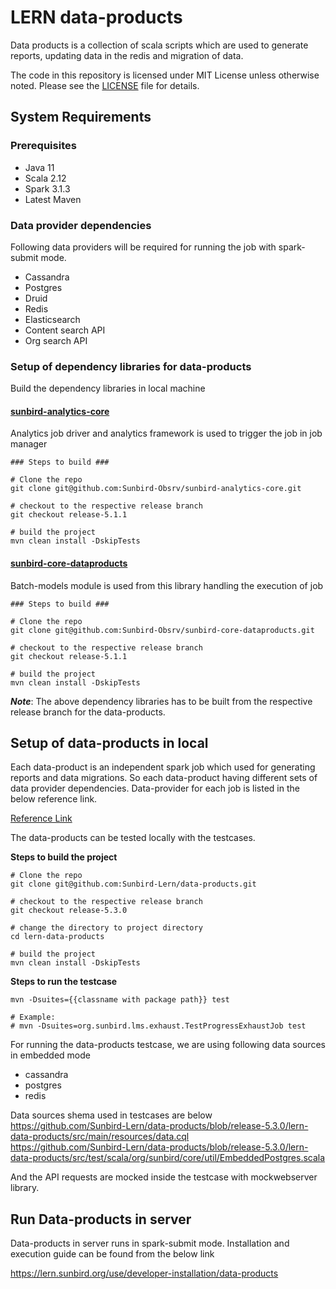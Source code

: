 # LERN data-products

Data products is a collection of scala scripts which are used to generate reports, updating data in the redis and migration of data.

The code in this repository is licensed under MIT License unless otherwise noted. Please see the [LICENSE](https://github.com/project-sunbird/sunbird-lms-service/blob/master/LICENSE) file for details.

## System Requirements

### Prerequisites

- Java 11
- Scala 2.12
- Spark 3.1.3 
- Latest Maven

### Data provider dependencies
Following data providers will be required for running the job with spark-submit mode.
- Cassandra
- Postgres
- Druid
- Redis
- Elasticsearch
- Content search API
- Org search API

### Setup of dependency libraries for data-products
Build the dependency libraries in local machine
#### <u>sunbird-analytics-core</u>
Analytics job driver and analytics framework is used to trigger the job in job manager

```
### Steps to build ###

# Clone the repo
git clone git@github.com:Sunbird-Obsrv/sunbird-analytics-core.git

# checkout to the respective release branch
git checkout release-5.1.1

# build the project
mvn clean install -DskipTests
```

#### <u>sunbird-core-dataproducts</u>

Batch-models module is used from this library handling the execution of job

```
### Steps to build ###

# Clone the repo
git clone git@github.com:Sunbird-Obsrv/sunbird-core-dataproducts.git

# checkout to the respective release branch
git checkout release-5.1.1

# build the project
mvn clean install -DskipTests
```

***Note***: The above dependency libraries has to be built from the respective release branch for the data-products.

## Setup of data-products in local

Each data-product is an independent spark job which used for generating reports and data migrations. So each data-product having different sets of data provider dependencies. Data-provider for each job is listed in the below reference link.

[Reference Link](https://project-sunbird.atlassian.net/wiki/spaces/UM/pages/3135471624/Migration+of+Data+Products+in+Sunbird-LERN#%F0%9F%A7%AE-Data-product-list)

The data-products can be tested locally with the testcases.

**Steps to build the project**

```
# Clone the repo
git clone git@github.com:Sunbird-Lern/data-products.git

# checkout to the respective release branch
git checkout release-5.3.0

# change the directory to project directory
cd lern-data-products 

# build the project
mvn clean install -DskipTests
```

**Steps to run the testcase**
```
mvn -Dsuites={{classname with package path}} test

# Example:
# mvn -Dsuites=org.sunbird.lms.exhaust.TestProgressExhaustJob test
```

For running the data-products testcase, we are using following data sources in embedded mode
- cassandra
- postgres
- redis

Data sources shema used in testcases are below
<br>
https://github.com/Sunbird-Lern/data-products/blob/release-5.3.0/lern-data-products/src/main/resources/data.cql
<br>
https://github.com/Sunbird-Lern/data-products/blob/release-5.3.0/lern-data-products/src/test/scala/org/sunbird/core/util/EmbeddedPostgres.scala

And the API requests are mocked inside the testcase with mockwebserver library.

## Run Data-products in server

Data-products in server runs in spark-submit mode. Installation and execution guide can be found from the below link

https://lern.sunbird.org/use/developer-installation/data-products